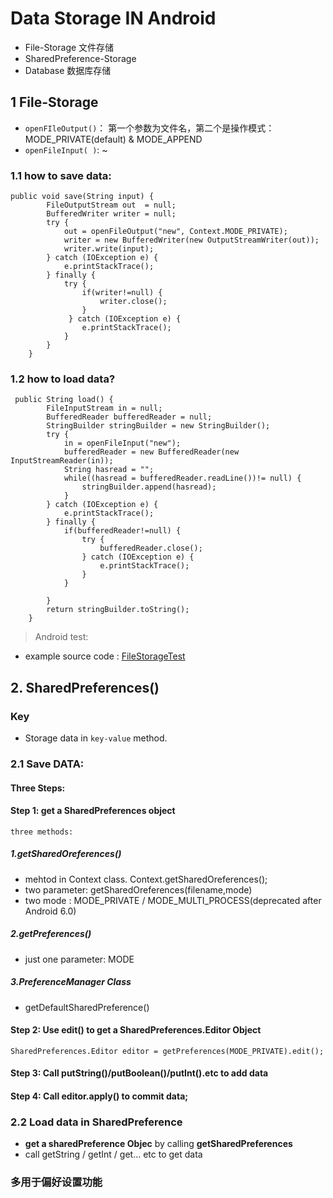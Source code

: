 # Data Storage IN Android 
     
* File-Storage 文件存储
* SharedPreference-Storage 
* Database 数据库存储     
     
## 1 File-Storage

* `openFIleOutput()`： 第一个参数为文件名，第二个是操作模式：MODE_PRIVATE(default) & MODE_APPEND    
* `openFileInput( )`: ~          
     
### 1.1 how to save data: 

```
public void save(String input) {
        FileOutputStream out  = null;
        BufferedWriter writer = null;
        try {
            out = openFileOutput("new", Context.MODE_PRIVATE);
            writer = new BufferedWriter(new OutputStreamWriter(out));
            writer.write(input);
        } catch (IOException e) {
            e.printStackTrace();
        } finally {
            try {
                if(writer!=null) {
                    writer.close();
                }
             } catch (IOException e) {
                e.printStackTrace();
            }
        }
    }
```     


### 1.2 how to load data?

```
 public String load() {
        FileInputStream in = null;
        BufferedReader bufferedReader = null;
        StringBuilder stringBuilder = new StringBuilder();
        try {
            in = openFileInput("new");
            bufferedReader = new BufferedReader(new InputStreamReader(in));
            String hasread = "";
            while((hasread = bufferedReader.readLine())!= null) {
                stringBuilder.append(hasread);
            }
        } catch (IOException e) {
            e.printStackTrace();
        } finally {
            if(bufferedReader!=null) {
                try {
                    bufferedReader.close();
                } catch (IOException e) {
                    e.printStackTrace();
                }
            }

        }
        return stringBuilder.toString();
    }
```     
     
> Android test: 

* example source code : [FileStorageTest](https://github.com/benny201/AndroidTestProjects/tree/master/FileStorageTest "FileStorageTest")     

## 2. SharedPreferences()     

### Key 
* Storage data in `key-value` method.     
     
### 2.1 Save DATA:

#### Three Steps:      
     
#### Step 1: get a SharedPreferences object      

`three methods: `
##### 1.getSharedOreferences()     
* mehtod in Context class. Context.getSharedOreferences();     
* two parameter: getSharedOreferences(filename,mode)
* two mode : MODE_PRIVATE / MODE_MULTI_PROCESS(deprecated after Android 6.0)     
     
##### 2.getPreferences()
* just one parameter: MODE

##### 3.PreferenceManager Class     
* getDefaultSharedPreference()     
     
#### Step 2: Use edit() to get a SharedPreferences.Editor Object      
```
SharedPreferences.Editor editor = getPreferences(MODE_PRIVATE).edit();
```     

#### Step 3: Call putString()/putBoolean()/putInt().etc to add data     
     
#### Step 4: Call editor.apply() to commit data;      
        
                      
### 2.2 Load data in SharedPreference         

* **get a sharedPreference Objec** by calling **getSharedPreferences**        
* call getString / getInt / get... etc to get data        
      
### 多用于偏好设置功能      
